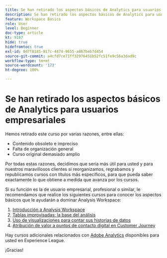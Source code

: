 ```yaml
---
title: Se han retirado los aspectos básicos de Analytics para usuarios empresariales
description: Se han retirado los aspectos básicos de Analytics para usuarios empresariales por varias razones.
feature: Workspace Basics
role: User
level: Beginner
doc-type: article
kt: 9167
hide: true
hidefromtoc: true
exl-id: 0d7f8185-817c-4474-9655-a867beb7d454
source-git-commit: a4cfd7ce71ff32976451b52fc51fe9c56a3dad9c
workflow-type: tm+mt
source-wordcount: '173'
ht-degree: 100%

---
```


# Se han retirado los aspectos básicos de Analytics para usuarios empresariales

Hemos retirado este curso por varias razones, entre ellas:

* Contenido obsoleto e impreciso
* Falta de organización general
* Curso original demasiado amplio

Por todas estas razones, decidimos que sería más útil para usted y para nuestros maravillosos clientes si reorganizamos, regrabamos y republicamos cursos con títulos más específicos, para que pueda saber exactamente lo que obtiene a medida que avanza por los cursos.

Si su función es la de usuario empresarial, profesional o similar, le recomendamos que realice los siguientes cursos para conocer los aspectos básicos que le ayudarán a dominar Analysis Workspace:

1. [Introducción a Analysis Workspace](https://experienceleague.adobe.com/?recommended=Analytics-U-1-2020.1.workspace&lang=es)
1. [Tablas improvisadas: la base del análisis](https://experienceleague.adobe.com/?recommended=Analytics-U-1-2020.3)
1. [Uso de visualizaciones para contar sus historias de datos](https://experienceleague.adobe.com/?recommended=Analytics-U-1-2021.1.visualizations&lang=es)
1. [Atribución de valor a puntos de contacto digital en Customer Journey](https://experienceleague.adobe.com/?recommended=Analytics-U-1-2020.2&lang=es)

Hay cursos adicionales relacionados con [Adobe Analytics](https://experienceleague.adobe.com/?recommended=Analytics-U-1-2020.1.workspace&lang=es) disponibles para usted en Experience League.

¡Gracias!

